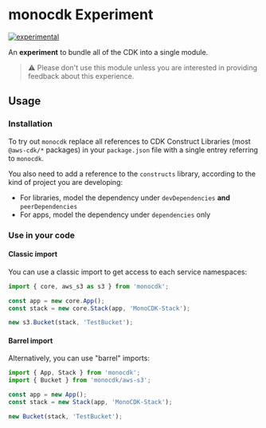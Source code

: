 # monocdk Experiment

[![experimental](http://badges.github.io/stability-badges/dist/experimental.svg)](http://github.com/badges/stability-badges)

An __experiment__ to bundle all of the CDK into a single module.

> :warning: Please don't use this module unless you are interested in providing
> feedback about this experience.


## Usage

### Installation
To try out `monocdk` replace all references to CDK Construct
Libraries (most `@aws-cdk/*` packages) in your `package.json` file with a single
entrey referring to `monocdk`.

You also need to add a reference to the `constructs` library, according to the
kind of project you are developing:
- For libraries, model the dependency under `devDependencies` **and** `peerDependencies`
- For apps, model the dependency under `dependencies` only

### Use in your code

#### Classic import

You can use a classic import to get access to each service namespaces:

```ts
import { core, aws_s3 as s3 } from 'monocdk';

const app = new core.App();
const stack = new core.Stack(app, 'MonoCDK-Stack');

new s3.Bucket(stack, 'TestBucket');
```

#### Barrel import

Alternatively, you can use "barrel" imports:

```ts
import { App, Stack } from 'monocdk';
import { Bucket } from 'monocdk/aws-s3';

const app = new App();
const stack = new Stack(app, 'MonoCDK-Stack');

new Bucket(stack, 'TestBucket');
```
